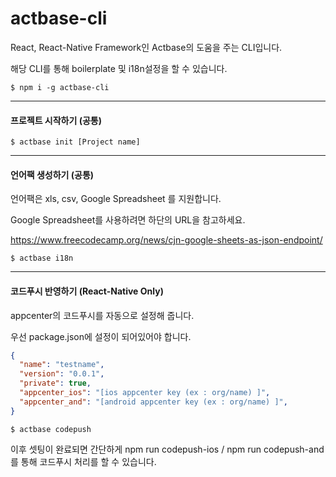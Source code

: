 # actbase-cli

React, React-Native Framework인 Actbase의 도움을 주는 CLI입니다.

해당 CLI를 통해 boilerplate 및 i18n설정을 할 수 있습니다.

```shell script
$ npm i -g actbase-cli
```

---


#### 프로젝트 시작하기 (공통)
```shell script
$ actbase init [Project name]
```

----


#### 언어팩 생성하기 (공통)
언어팩은 xls, csv, Google Spreadsheet 를 지원합니다.

Google Spreadsheet를 사용하려면 하단의 URL을 참고하세요.

https://www.freecodecamp.org/news/cjn-google-sheets-as-json-endpoint/

```shell script
$ actbase i18n
```



----


#### 코드푸시 반영하기 (React-Native Only)
appcenter의 코드푸시를 자동으로 설정해 줍니다.

우선 package.json에 설정이 되어있어야 합니다.

```json
{
  "name": "testname",
  "version": "0.0.1",
  "private": true,
  "appcenter_ios": "[ios appcenter key (ex : org/name) ]",
  "appcenter_and": "[android appcenter key (ex : org/name) ]",
}
```


```shell script
$ actbase codepush
```

이후 셋팅이 완료되면 간단하게 
npm run codepush-ios / npm run codepush-and
를 통해 코드푸시 처리를 할 수 있습니다.

